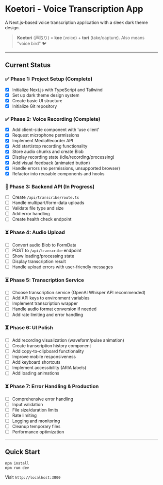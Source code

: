 # Koetori - Voice Transcription App

A Next.js-based voice transcription application with a sleek dark theme design.

> **Koetori** (声取り) = **koe** (voice) + **tori** (take/capture). Also means "voice bird" 🐦

---

## Current Status

### ✅ Phase 1: Project Setup (Complete)

- [x] Initialize Next.js with TypeScript and Tailwind
- [x] Set up dark theme design system
- [x] Create basic UI structure
- [x] Initialize Git repository

### ✅ Phase 2: Voice Recording (Complete)

- [x] Add client-side component with 'use client'
- [x] Request microphone permissions
- [x] Implement MediaRecorder API
- [x] Add start/stop recording functionality
- [x] Store audio chunks and create Blob
- [x] Display recording state (idle/recording/processing)
- [x] Add visual feedback (animated button)
- [x] Handle errors (no permissions, unsupported browser)
- [x] Refactor into reusable components and hooks

### 🚧 Phase 3: Backend API (In Progress)

- [ ] Create `/api/transcribe/route.ts`
- [ ] Handle multipart/form-data uploads
- [ ] Validate file type and size
- [ ] Add error handling
- [ ] Create health check endpoint

### ⏳ Phase 4: Audio Upload

- [ ] Convert audio Blob to FormData
- [ ] POST to `/api/transcribe` endpoint
- [ ] Show loading/processing state
- [ ] Display transcription result
- [ ] Handle upload errors with user-friendly messages

### ⏳ Phase 5: Transcription Service

- [ ] Choose transcription service (OpenAI Whisper API recommended)
- [ ] Add API keys to environment variables
- [ ] Implement transcription wrapper
- [ ] Handle audio format conversion if needed
- [ ] Add rate limiting and error handling

### ⏳ Phase 6: UI Polish

- [ ] Add recording visualization (waveform/pulse animation)
- [ ] Create transcription history component
- [ ] Add copy-to-clipboard functionality
- [ ] Improve mobile responsiveness
- [ ] Add keyboard shortcuts
- [ ] Implement accessibility (ARIA labels)
- [ ] Add loading animations

### ⏳ Phase 7: Error Handling & Production

- [ ] Comprehensive error handling
- [ ] Input validation
- [ ] File size/duration limits
- [ ] Rate limiting
- [ ] Logging and monitoring
- [ ] Cleanup temporary files
- [ ] Performance optimization

---

## Quick Start

```bash
npm install
npm run dev
```

Visit `http://localhost:3000`
